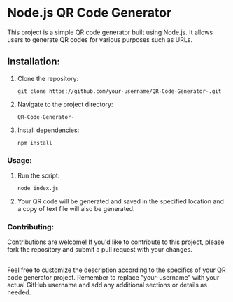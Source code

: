 # Node.js QR Code Generator
This project is a simple QR code generator built using Node.js. It allows users to generate QR codes for various purposes such as URLs.

## Installation:
1. Clone the repository:
   
       git clone https://github.com/your-username/QR-Code-Generator-.git
   
2. Navigate to the project directory:

       QR-Code-Generator-
   
3. Install dependencies:

       npm install

### Usage:
1. Run the script:

       node index.js

2. Your QR code will be generated and saved in the specified location and a copy of text file will also be generated.

### Contributing:
Contributions are welcome! If you'd like to contribute to this project, please fork the repository and submit a pull request with your changes.


##


Feel free to customize the description according to the specifics of your QR code generator project. Remember to replace "your-username" with your actual GitHub username and add any additional sections or details as needed.
